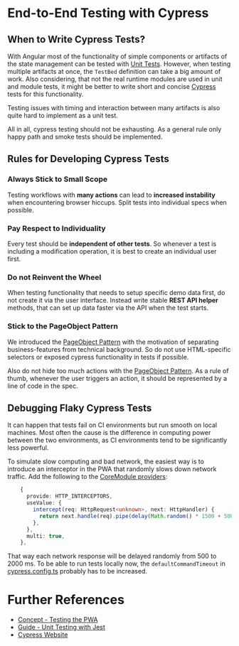 <!--
kb_guide
kb_pwa
kb_everyone
kb_sync_latest_only
-->

# End-to-End Testing with Cypress

## When to Write Cypress Tests?

With Angular most of the functionality of simple components or artifacts of the state management can be tested with [Unit Tests][guide-unit-tests].
However, when testing multiple artifacts at once, the `TestBed` definition can take a big amount of work.
Also considering, that not the real runtime modules are used in unit and module tests, it might be better to write short and concise [Cypress][cypress] tests for this functionality.

Testing issues with timing and interaction between many artifacts is also quite hard to implement as a unit test.

All in all, cypress testing should not be exhausting.
As a general rule only happy path and smoke tests should be implemented.

## Rules for Developing Cypress Tests

### Always Stick to Small Scope

Testing workflows with **many actions** can lead to **increased instability** when encountering browser hiccups.
Split tests into individual specs when possible.

### Pay Respect to Individuality

Every test should be **independent of other tests**.
So whenever a test is including a modification operation, it is best to create an individual user first.

### Do not Reinvent the Wheel

When testing functionality that needs to setup specific demo data first, do not create it via the user interface.
Instead write stable **REST API helper** methods, that can set up data faster via the API when the test starts.

### Stick to the PageObject Pattern

We introduced the [PageObject Pattern][concept-testing-pageobject] with the motivation of separating business-features from technical background.
So do not use HTML-specific selectors or exposed cypress functionality in tests if possible.

Also do not hide too much actions with the [PageObject Pattern][concept-testing-pageobject].
As a rule of thumb, whenever the user triggers an action, it should be represented by a line of code in the spec.

## Debugging Flaky Cypress Tests

It can happen that tests fail on CI environments but run smooth on local machines.
Most often the cause is the difference in computing power between the two environments, as CI environments tend to be significantly less powerful.

To simulate slow computing and bad network, the easiest way is to introduce an interceptor in the PWA that randomly slows down network traffic.
Add the following to the [CoreModule providers](../../src/app/core/core.module.ts):

```ts
    {
      provide: HTTP_INTERCEPTORS,
      useValue: {
        intercept(req: HttpRequest<unknown>, next: HttpHandler) {
          return next.handle(req).pipe(delay(Math.random() * 1500 + 500));
        },
      },
      multi: true,
    },
```

That way each network response will be delayed randomly from 500 to 2000 ms.
To be able to run tests locally now, the `defaultCommandTimeout` in [cypress.config.ts](../../e2e/cypress.config.ts) probably has to be increased.

# Further References

- [Concept - Testing the PWA][concept-testing]
- [Guide - Unit Testing with Jest][guide-unit-tests]
- [Cypress Website][cypress]

[concept-testing]: ../concepts/testing.md
[concept-testing-pageobject]: ../concepts/testing.md#pageobject-pattern
[guide-unit-tests]: ./testing-jest.md
[cypress]: https://www.cypress.io
